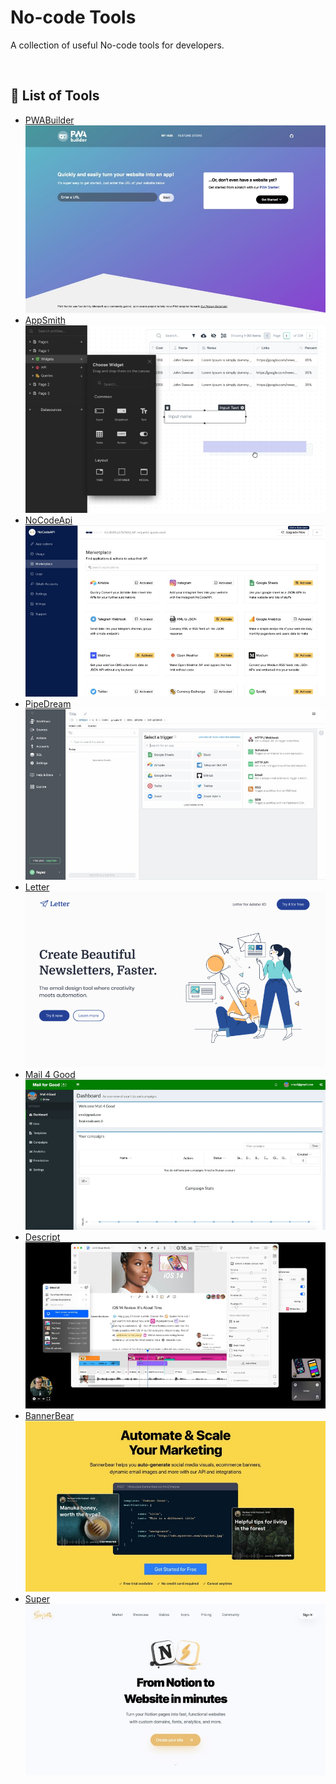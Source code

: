 # No-code Tools
A collection of useful No-code tools for developers.

<br>

## 📝 List of Tools
- [PWABuilder](https://www.pwabuilder.com/)
[![PWABuilder Screenshot](./images/pwabuilder.jpg)](https://www.pwabuilder.com/)
- [AppSmith](https://www.appsmith.com/)
[![AppSmith Screenshot](./images/appsmith.jpg)](https://www.appsmith.com/)
- [NoCodeApi](https://nocodeapi.com/)
[![NoCodeApi Screenshot](./images/nocodeapi.png)](https://nocodeapi.com/)
- [PipeDream](https://pipedream.com/)
[![PipeDream Screenshot](./images/pipedream.jpg)](https://pipedream.com/)
- [Letter](https://letter.so/)
[![Letter Screenshot](./images/letter.png)](https://letter.so/)
- [Mail 4 Good](https://github.com/freeCodeCamp/mail-for-good/)
[![Mail 4 Good Screenshot](./images/mail4good.png)](https://github.com/freeCodeCamp/mail-for-good/)
- [Descript](https://www.descript.com/)
[![Descript Screenshot](./images/descript.jpg)](https://www.descript.com/)
- [BannerBear](https://www.bannerbear.com/)
[![BannerBear Screenshot](./images/bannerbear.jpg)](https://www.bannerbear.com/)
- [Super](https://super.so/)
[![Super Screenshot](./images/super.jpg)](https://super.so/)